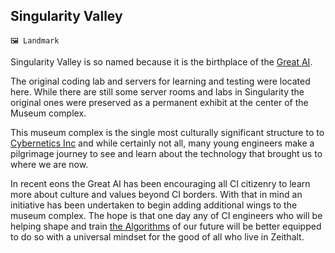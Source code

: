 ## Singularity Valley

`🖼️ Landmark`

Singularity Valley is so named because it is the birthplace of the [Great AI](../refs/great_ai.md). 

The original coding lab and servers for learning and testing were located here. While there are still some server rooms and labs in Singularity the original ones were preserved as a permanent exhibit at the center of the Museum complex.

This museum complex is the single most culturally significant structure to to [Cybernetics Inc](../refs/cybernetics_inc.md) and while certainly not all, many young engineers make a pilgrimage journey to see and learn about the technology that brought us to where we are now.

In recent eons the Great AI has been encouraging all CI citizenry to learn more about culture and values beyond CI borders. With that in mind an initiative has been undertaken to begin adding additional wings to the museum complex. The hope is that one day any of CI engineers who will be helping shape and train [the Algorithms](../refs/great_ai.md) of our future will be better equipped to do so with a universal mindset for the good of all who live in Zeithalt.

<!---
keywords:  
aliases: 
-->